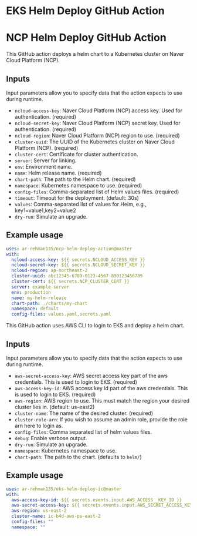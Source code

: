 # EKS Helm Deploy GitHub Action

# NCP Helm Deploy GitHub Action

This GitHub action deploys a helm chart to a Kubernetes cluster on Naver Cloud Platform (NCP).

## Inputs

Input parameters allow you to specify data that the action expects to use during runtime.

- `ncloud-access-key`: Naver Cloud Platform (NCP) access key. Used for authentication. (required)
- `ncloud-secret-key`: Naver Cloud Platform (NCP) secret key. Used for authentication. (required)
- `ncloud-region`: Naver Cloud Platform (NCP) region to use. (required)
- `cluster-uuid`: The UUID of the Kubernetes cluster on Naver Cloud Platform (NCP). (required)
- `cluster-cert`: Certificate for cluster authentication.
- `server`: Server for linking.
- `env`: Environment name.
- `name`: Helm release name. (required)
- `chart-path`: The path to the Helm chart. (required)
- `namespace`: Kubernetes namespace to use. (required)
- `config-files`: Comma-separated list of Helm values files. (required)
- `timeout`: Timeout for the deployment. (default: 30s)
- `values`: Comma-separated list of values for Helm, e.g., key1=value1,key2=value2
- `dry-run`: Simulate an upgrade.

## Example usage

```yaml
uses: ar-rehman135/ncp-helm-deploy-action@master
with:
  ncloud-access-key: ${{ secrets.NCLOUD_ACCESS_KEY }}
  ncloud-secret-key: ${{ secrets.NCLOUD_SECRET_KEY }}
  ncloud-region: ap-northeast-2
  cluster-uuid: abc12345-6789-0123-4567-890123456789
  cluster-cert: ${{ secrets.NCP_CLUSTER_CERT }}
  server: example-server
  env: production
  name: my-helm-release
  chart-path: ./charts/my-chart
  namespace: default
  config-files: values.yaml,secrets.yaml
```

This GitHub action uses AWS CLI to login to EKS and deploy a helm chart.

## Inputs

Input parameters allow you to specify data that the action expects to use during runtime.

- `aws-secret-access-key`: AWS secret access key part of the aws credentials. This is used to login to EKS. (required)
- `aws-access-key-id`: AWS access key id part of the aws credentials. This is used to login to EKS. (required)
- `aws-region`: AWS region to use. This must match the region your desired cluster lies in. (default: us-east2)
- `cluster-name`: The name of the desired cluster. (required)
- `cluster-role-arn`: If you wish to assume an admin role, provide the role arn here to login as.
- `config-files`: Comma separated list of helm values files.
- `debug`: Enable verbose output.
- `dry-run`: Simulate an upgrade.
- `namespace`: Kubernetes namespace to use.
- `chart-path`: The path to the chart. (defaults to `helm/`)

## Example usage

```yaml
uses: ar-rehman135/eks-helm-deploy-ic@master
with:
  aws-access-key-id: ${{ secrets.events.input.AWS_ACCESS__KEY_ID }}
  aws-secret-access-key: ${{ secrets.events.input.AWS_SECRET_ACCESS_KEY }}
  aws-region: us-east-2
  cluster-name: ic-b4d-aws-ps-east-2
  config-files: ""
  namespace: ""
```
